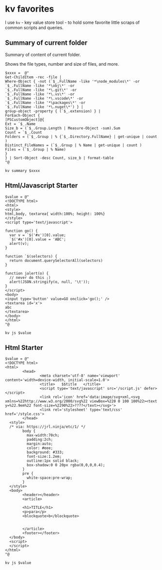 # kv favorites

I use `kv` - key value store tool - to hold some favorite little scraps of common scripts and queries.


## Summary of current folder

Summary of content of current folder.

Shows the file types, number and size of files, and more.


	$xxxx =  @"
	Get-ChildItem -rec -file |
	Where-Object { -not (`$_.FullName -like '*\node_modules\*' -or
	`$_.FullName -like '*\obj\*' -or
	`$_.FullName -like '*\.git\*' -or
	`$_.FullName -like '*\.vs\*' -or
	`$_.FullName -like '*\.vscode\*' -or
	`$_.FullName -like '*\packages\*' -or
	`$_.FullName -like '*\.nuget\*') } |
	group-object -property { (`$_.extension) } |
	ForEach-Object {
	[PSCustomObject]@{
	Ext = `$_.Name
	Size_b = (`$_.Group.Length | Measure-Object -sum).Sum
	Count = `$_.Count
	Folders = (`$_.Group | % {`$_.Directory.FullName} | get-unique | count )
	Distinct_FileNames = (`$_.Group | % Name | get-unique | count )
	Files = (`$_.Group | % Name)
	}
	} | Sort-Object -desc Count, size_b | format-table
	"@

	kv summary $xxxx

## Html/Javascript Starter

    $value = @"
    <!DOCTYPE html>
    <html>
    <style>
    html,body, textarea{ width:100%; height: 100%}
    </style>
    <script type='text/javascript'>

    function go() {
      var v = `$('#x')[0].value;
      `$('#x')[0].value = 'ABC';
      alert(v);
    }

    function `$(selectors) {
      return document.querySelectorAll(selectors)
    }

    function jalert(o) {
      // never do this ;)
      alert(JSON.stringify(o, null, '\t'));
    }
    </script>
    <body>
    <input type='button' value=GO onclick='go();' />
    <textarea id='x'>
    abc
    </textarea>
    </body>
    </html>
    "@

    kv js $value


## Html Starter

	$value = @"
	<!DOCTYPE html>
	<html>
			<head>
					<meta charset='utf-8' name='viewport' content='width=device-width, initial-scale=1.0'>
					<title>   $$title   </title>
					<script type='text/javascript' src='/script.js' defer></script>
					<link rel='icon' href='data:image/svg+xml,<svg xmlns=%22http://www.w3.org/2000/svg%22 viewBox=%220 0 100 100%22><text y=%22.9em%22 font-size=%2290%22>????</text></svg>'>
					<link rel='stylesheet' type='text/css' href='/style.css'>
			</head>
	  <style>
	  /* via: https://jrl.ninja/etc/1/ */
			body {
			  max-width:70ch;
			  padding:2ch;
			  margin:auto;
			  color: #eee;
			  background: #333;
			  font-size:1.2em;
			  outline:1px solid black;
			  box-shadow:0 0 20px rgba(0,0,0,0.4);
			}
			pre {
			  white-space:pre-wrap;
			}
	  </style>
	  <body>
			<header></header>
			<article>

			<h1>TITLE</h1>
			<p>para</p>
			<blockquote>b</blockquote>


			</article>
			<footer></footer>
	  </body>
	  <script>
	  </script>
	</html>
	"@

	kv js $value

